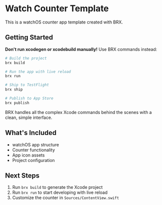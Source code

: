 # Watch Counter Template

This is a watchOS counter app template created with BRX.

## Getting Started

**Don't run xcodegen or xcodebuild manually!** Use BRX commands instead:

```bash
# Build the project
brx build

# Run the app with live reload
brx run

# Ship to TestFlight
brx ship

# Publish to App Store
brx publish
```

BRX handles all the complex Xcode commands behind the scenes with a clean, simple interface.

## What's Included

- watchOS app structure
- Counter functionality
- App icon assets
- Project configuration

## Next Steps

1. Run `brx build` to generate the Xcode project
2. Run `brx run` to start developing with live reload
3. Customize the counter in `Sources/ContentView.swift`
